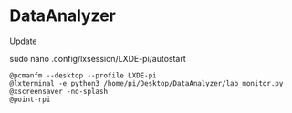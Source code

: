 # DataAnalyzer
Update

sudo nano .config/lxsession/LXDE-pi/autostart    

```@lxpanel --profile LXDE-pi   
@pcmanfm --desktop --profile LXDE-pi   
@lxterminal -e python3 /home/pi/Desktop/DataAnalyzer/lab_monitor.py   
@xscreensaver -no-splash   
@point-rpi
